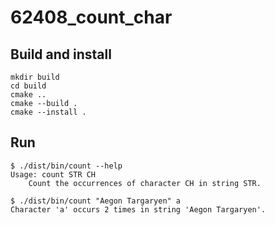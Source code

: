 # 62408_count_char

## Build and install

```shell
mkdir build
cd build
cmake ..
cmake --build .
cmake --install .
```

## Run

```shell
$ ./dist/bin/count --help                                                                                                                         
Usage: count STR CH
    Count the occurrences of character CH in string STR.

$ ./dist/bin/count "Aegon Targaryen" a
Character 'a' occurs 2 times in string 'Aegon Targaryen'.
```

